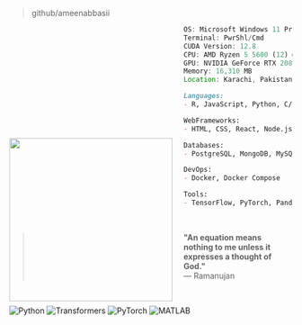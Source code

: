 


> github/ameenabbasii

<p align="left">
  <img src="https://i.imgur.com/03ehjMN.png" width="290" align="left" style="margin-right: 20px; padding-top: 200px">
</p>

```js
OS: Microsoft Windows 11 Pro
Terminal: PwrShl/Cmd
CUDA Version: 12.8
CPU: AMD Ryzen 5 5600 (12) @ 3.493GHz
GPU: NVIDIA GeForce RTX 2080
Memory: 16,310 MB
Location: Karachi, Pakistan
```
```md
Languages:
- R, JavaScript, Python, C/C++  

WebFrameworks:
- HTML, CSS, React, Node.js, Express 

Databases:
- PostgreSQL, MongoDB, MySQL

DevOps:
- Docker, Docker Compose

Tools:
- TensorFlow, PyTorch, Pandas, Numpy, Hugging Face,Qt

```

<br>

  > **"An equation means nothing to me unless it expresses a thought of God."**  
  > — Ramanujan

<br>

<p align="left">  
  <img src="https://img.shields.io/badge/Python-3776AB?style=flat&logo=python&logoColor=white" alt="Python" />  
  <img src="https://img.shields.io/badge/Transformers-FFDF00?style=flat&logo=huggingface&logoColor=black" alt="Transformers" />  
  <img src="https://img.shields.io/badge/PyTorch-EE4C2C?style=flat&logo=pytorch&logoColor=white" alt="PyTorch" />  
  <img src="https://img.shields.io/badge/MATLAB-0076A8?style=flat&logo=mathworks&logoColor=white" alt="MATLAB" />  
</p>


